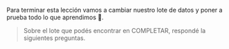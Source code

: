 Para terminar esta lección vamos a cambiar nuestro lote de datos y  poner a prueba todo lo que aprendimos 🔬. 

> Sobre el lote que podés encontrar en COMPLETAR, respondé la siguientes preguntas.
 
